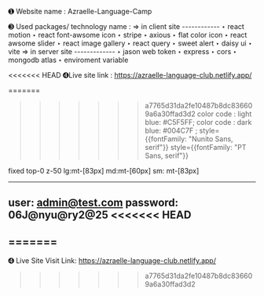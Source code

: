 ➊ Website name  :  Azraelle-Language-Camp

➌ Used packages/ technology name :
   =>  in client site ------------
        ‣ react motion 
        ‣ react font-awsome icon
        ‣ stripe 
        ‣ axious
        ‣ flat color icon
        ‣ react awsome slider
        ‣ react image gallery
        ‣ react query
        ‣ sweet alert
        ‣ daisy ui
        ‣ vite
   =>  in server site -------------
        ‣ jason web  token
        ‣ express
        ‣ cors
        ‣ mongodb atlas
        ‣ enviroment variable

<<<<<<< HEAD
➍Live site link : https://azraelle-language-club.netlify.app/

=======
>>>>>>> a7765d31da2fe10487b8dc836609a6a30ffad3d2
color code : light blue: #C5F5FF;
color code : dark blue: #004C7F ;
  style={{fontFamily: "Nunito Sans, serif"}}
   style={{fontFamily: "PT Sans, serif"}}

 fixed top-0 z-50
 lg:mt-[83px] md:mt-[60px] sm: mt-[83px]


-----------------------------------
user: admin@test.com
password: 06J@nyu@ry2@25
<<<<<<< HEAD
-----------------------------------
=======
-----------------------------------
➍ Live Site Visit Link: https://azraelle-language-club.netlify.app/
>>>>>>> a7765d31da2fe10487b8dc836609a6a30ffad3d2
